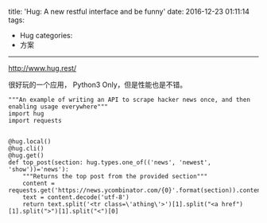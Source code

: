 title: 'Hug: A new restful interface and be funny'
date: 2016-12-23 01:11:14
tags:
- Hug
categories:
- 方案
---

http://www.hug.rest/

很好玩的一个应用， Python3 Only，但是性能也是不错。

```
"""An example of writing an API to scrape hacker news once, and then enabling usage everywhere"""
import hug
import requests


@hug.local()
@hug.cli()
@hug.get()
def top_post(section: hug.types.one_of(('news', 'newest', 'show'))='news'):
    """Returns the top post from the provided section"""
    content = requests.get('https://news.ycombinator.com/{0}'.format(section)).content
    text = content.decode('utf-8')
    return text.split('<tr class=\'athing\'>')[1].split("<a href")[1].split(">")[1].split("<")[0]
```    